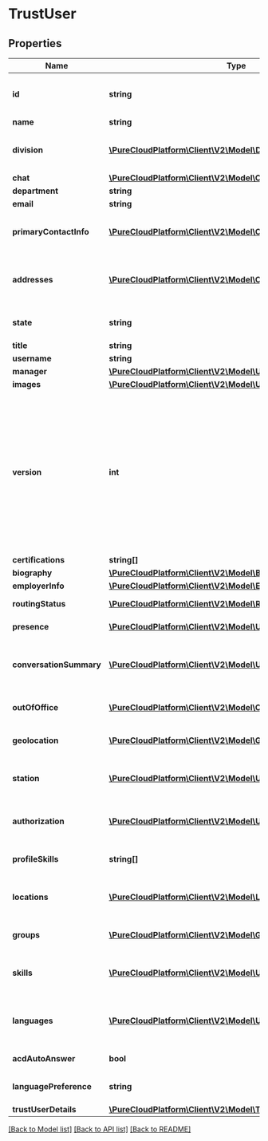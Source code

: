 # TrustUser

## Properties
Name | Type | Description | Notes
------------ | ------------- | ------------- | -------------
**id** | **string** | The globally unique identifier for the object. | [optional] 
**name** | **string** |  | [optional] 
**division** | [**\PureCloudPlatform\Client\V2\Model\Division**](Division.md) | The division to which this entity belongs. | [optional] 
**chat** | [**\PureCloudPlatform\Client\V2\Model\Chat**](Chat.md) |  | [optional] 
**department** | **string** |  | [optional] 
**email** | **string** |  | [optional] 
**primaryContactInfo** | [**\PureCloudPlatform\Client\V2\Model\Contact[]**](Contact.md) | Auto populated from addresses. | [optional] 
**addresses** | [**\PureCloudPlatform\Client\V2\Model\Contact[]**](Contact.md) | Email addresses and phone numbers for this user | [optional] 
**state** | **string** | The current state for this user. | [optional] 
**title** | **string** |  | [optional] 
**username** | **string** |  | [optional] 
**manager** | [**\PureCloudPlatform\Client\V2\Model\User**](User.md) |  | [optional] 
**images** | [**\PureCloudPlatform\Client\V2\Model\UserImage[]**](UserImage.md) |  | [optional] 
**version** | **int** | Required when updating a user, this value should be the current version of the user.  The current version can be obtained with a GET on the user before doing a PATCH. | 
**certifications** | **string[]** |  | [optional] 
**biography** | [**\PureCloudPlatform\Client\V2\Model\Biography**](Biography.md) |  | [optional] 
**employerInfo** | [**\PureCloudPlatform\Client\V2\Model\EmployerInfo**](EmployerInfo.md) |  | [optional] 
**routingStatus** | [**\PureCloudPlatform\Client\V2\Model\RoutingStatus**](RoutingStatus.md) | ACD routing status | [optional] 
**presence** | [**\PureCloudPlatform\Client\V2\Model\UserPresence**](UserPresence.md) | Active presence | [optional] 
**conversationSummary** | [**\PureCloudPlatform\Client\V2\Model\UserConversationSummary**](UserConversationSummary.md) | Summary of conversion statistics for conversation types. | [optional] 
**outOfOffice** | [**\PureCloudPlatform\Client\V2\Model\OutOfOffice**](OutOfOffice.md) | Determine if out of office is enabled | [optional] 
**geolocation** | [**\PureCloudPlatform\Client\V2\Model\Geolocation**](Geolocation.md) | Current geolocation position | [optional] 
**station** | [**\PureCloudPlatform\Client\V2\Model\UserStations**](UserStations.md) | Effective, default, and last station information | [optional] 
**authorization** | [**\PureCloudPlatform\Client\V2\Model\UserAuthorization**](UserAuthorization.md) | Roles and permissions assigned to the user | [optional] 
**profileSkills** | **string[]** | Profile skills possessed by the user | [optional] 
**locations** | [**\PureCloudPlatform\Client\V2\Model\Location[]**](Location.md) | The user placement at each site location. | [optional] 
**groups** | [**\PureCloudPlatform\Client\V2\Model\Group[]**](Group.md) | The groups the user is a member of | [optional] 
**skills** | [**\PureCloudPlatform\Client\V2\Model\UserRoutingSkill[]**](UserRoutingSkill.md) | Routing (ACD) skills possessed by the user | [optional] 
**languages** | [**\PureCloudPlatform\Client\V2\Model\UserRoutingLanguage[]**](UserRoutingLanguage.md) | Routing (ACD) languages possessed by the user | [optional] 
**acdAutoAnswer** | **bool** | acd auto answer | [optional] 
**languagePreference** | **string** | preferred language by the user | [optional] 
**trustUserDetails** | [**\PureCloudPlatform\Client\V2\Model\TrustUserDetails**](TrustUserDetails.md) |  | [optional] 

[[Back to Model list]](../README.md#documentation-for-models) [[Back to API list]](../README.md#documentation-for-api-endpoints) [[Back to README]](../README.md)


